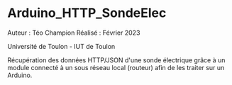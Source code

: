 # Arduino_HTTP_SondeElec

Auteur : Téo Champion
Réalisé : Février 2023

Université de Toulon - IUT de Toulon

Récupération des données HTTP/JSON d'une sonde électrique grâce à un module connecté à un sous réseau local (routeur) afin de les traiter sur un Arduino.
